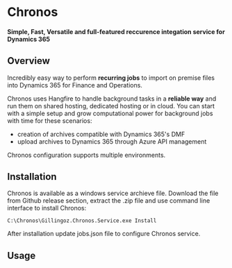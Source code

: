 Chronos 
=========
#### Simple, Fast, Versatile and full-featured reccurence integation service for Dynamics 365

## Overview

Incredibly easy way to perform **recurring jobs** to import on premise files into Dynamics 365 for Finance and Operations.

Chronos uses Hangfire to handle background tasks in a **reliable way** and run them on shared hosting, dedicated hosting or in cloud. You can start with a simple setup and grow computational power for background jobs with time for these scenarios:

- creation of archives compatible with Dynamics 365's DMF
- upload archives to Dynamics 365 through Azure API management

Chronos configuration supports multiple environments.

Installation
-------------
Chronos is available as a windows service archieve file. Download the file from Github release section, extract the .zip file and use command line interface to install Chronos:

```
C:\Chronos\Gillingoz.Chronos.Service.exe Install
```

After installation update jobs.json file to configure Chronos service.

Usage
------
